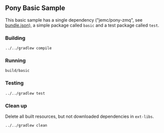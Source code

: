 ## Pony Basic Sample

This basic sample has a single dependency ("jemc/pony-zmq", see [bundle.json](bundle.json)),
a simple package called `basic` and a test package called `test`.

### Building

```
../../gradlew compile
```

### Running

```
build/basic
```

### Testing

```
../../gradlew test
```

### Clean up

Delete all built resources, but not downloaded dependencies in `ext-libs`.

```
../../gradlew clean
```